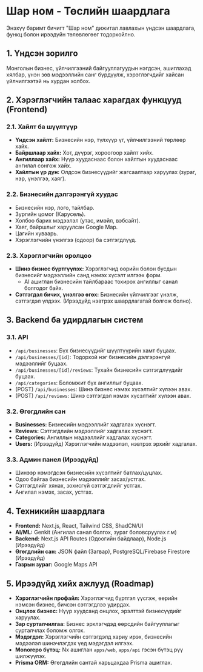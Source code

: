 # Шар ном - Төслийн шаардлага

Энэхүү баримт бичигт "Шар ном" дижитал лавлахын үндсэн шаардлага, функц болон ирээдүйн төлөвлөгөөг тодорхойлно.

## 1. Үндсэн зорилго

Монголын бизнес, үйлчилгээний байгууллагуудын нэгдсэн, ашиглахад хялбар, үнэн зөв мэдээллийн санг бүрдүүлж, хэрэглэгчдийг хайсан үйлчилгээтэй нь хурдан холбох.

## 2. Хэрэглэгчийн талаас харагдах функцууд (Frontend)

### 2.1. Хайлт ба шүүлтүүр
- **Үндсэн хайлт:** Бизнесийн нэр, түлхүүр үг, үйлчилгээний төрлөөр хайх.
- **Байршлаар хайх:** Хот, дүүрэг, хороогоор хайлт хийх.
- **Ангиллаар хайх:** Нүүр хуудаснаас болон хайлтын хуудаснаас ангилал сонгож хайх.
- **Хайлтын үр дүн:** Олдсон бизнесүүдийг жагсаалтаар харуулах (зураг, нэр, үнэлгээ, хаяг).

### 2.2. Бизнесийн дэлгэрэнгүй хуудас
- Бизнесийн нэр, лого, тайлбар.
- Зургийн цомог (Карусель).
- Холбоо барих мэдээлэл (утас, имэйл, вэбсайт).
- Хаяг, байршлыг харуулсан Google Map.
- Цагийн хуваарь.
- Хэрэглэгчийн үнэлгээ (одоор) ба сэтгэгдлүүд.

### 2.3. Хэрэглэгчийн оролцоо
- **Шинэ бизнес бүртгүүлэх:** Хэрэглэгчид өөрийн болон бусдын бизнесийг мэдээллийн санд нэмэх хүсэлт илгээх форм.
  - AI ашиглан бизнесийн тайлбараас тохирох ангиллыг санал болгодог байх.
- **Сэтгэгдэл бичих, үнэлгээ өгөх:** Бизнесийн үйлчилгээг үнэлж, сэтгэгдэл үлдээх. (Ирээдүйд нэвтрэх шаардлагатай болгож болно).

## 3. Backend ба удирдлагын систем

### 3.1. API
- `/api/businesses`: Бүх бизнесүүдийг шүүлтүүрийн хамт буцаах.
- `/api/businesses/[id]`: Тодорхой нэг бизнесийн дэлгэрэнгүй мэдээллийг буцаах.
- `/api/businesses/[id]/reviews`: Тухайн бизнесийн сэтгэгдлүүдийг буцаах.
- `/api/categories`: Боломжит бүх ангиллыг буцаах.
- (POST) `/api/businesses`: Шинэ бизнес нэмэх хүсэлтийг хүлээн авах.
- (POST) `/api/reviews`: Шинэ сэтгэгдэл нэмэх хүсэлтийг хүлээн авах.

### 3.2. Өгөгдлийн сан
- **Businesses:** Бизнесийн мэдээллийг хадгалах хүснэгт.
- **Reviews:** Сэтгэгдлийн мэдээллийг хадгалах хүснэгт.
- **Categories:** Ангиллын мэдээллийг хадгалах хүснэгт.
- **Users:** (Ирээдүйд) Хэрэглэгчийн мэдээлэл, нэвтрэх эрхийг хадгалах.

### 3.3. Админ панел (Ирээдүйд)
- Шинээр нэмэгдсэн бизнесийн хүсэлтийг батлах/цуцлах.
- Одоо байгаа бизнесийн мэдээллийг засах/устгах.
- Сэтгэгдлийг хянах, зохисгүй сэтгэгдлийг устгах.
- Ангилал нэмэх, засах, устгах.

## 4. Техникийн шаардлага

- **Frontend:** Next.js, React, Tailwind CSS, ShadCN/UI
- **AI/ML:** Genkit (Ангилал санал болгох, зураг боловсруулах г.м)
- **Backend:** Next.js API Routes (Одоогийн байдлаар), Node.js (Ирээдүйд)
- **Өгөгдлийн сан:** JSON файл (Загвар), PostgreSQL/Firebase Firestore (Ирээдүйд)
- **Газрын зураг:** Google Maps API

## 5. Ирээдүйд хийх ажлууд (Roadmap)

- **Хэрэглэгчийн профайл:** Хэрэглэгчид бүртгэл үүсгэж, өөрийн нэмсэн бизнес, бичсэн сэтгэгдлээ удирдах.
- **Онцлох бизнес:** Нүүр хуудсанд онцлох, эрэлттэй бизнесүүдийг харуулах.
- **Зар сурталчилгаа:** Бизнес эрхлэгчдэд өөрсдийн байгууллагыг сурталчлах боломж олгох.
- **Мэдэгдэл:** Хэрэглэгчийн сэтгэгдэлд хариу ирэх, бизнесийн мэдээлэл шинэчлэгдэх үед мэдэгдэл илгээх.
- **Monorepo бүтэц:** Nx ашиглан `apps/web`, `apps/api` гэсэн бүтэц рүү шилжүүлэх.
- **Prisma ORM:** Өгөгдлийн сантай харьцахдаа Prisma ашиглах.
